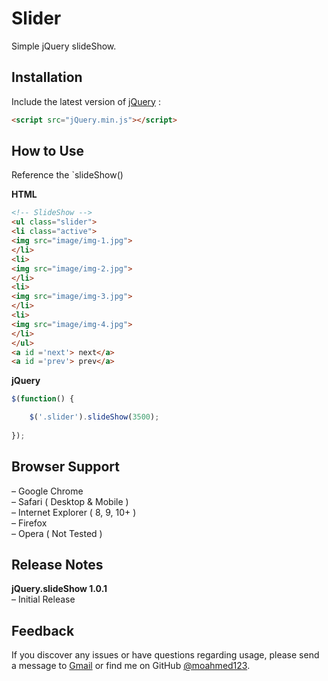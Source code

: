 # Slider
Simple jQuery slideShow.

## Installation
Include the latest version of [jQuery](http://jquery.com/download) :
```html
<script src="jQuery.min.js"></script>  
```
## How to Use
Reference the `slideShow()

**HTML**
```html
<!-- SlideShow -->
<ul class="slider">
<li class="active">
<img src="image/img-1.jpg">
</li>
<li>
<img src="image/img-2.jpg">
</li>
<li>
<img src="image/img-3.jpg">
</li>
<li>
<img src="image/img-4.jpg">
</li>
</ul>
<a id ='next'> next</a>
<a id ='prev'> prev</a>
```

**jQuery**
```javascript
$(function() {  

    $('.slider').slideShow(3500); 
    
});
```  

## Browser Support
– Google Chrome  
– Safari ( Desktop & Mobile )  
– Internet Explorer ( 8, 9, 10+ )  
– Firefox  
– Opera ( Not Tested )  

## Release Notes
**jQuery.slideShow 1.0.1**   
– Initial Release   
  

## Feedback
If you discover any issues or have questions regarding usage, please send a message to [Gmail](mohamedalaaabas93@gmail.com ) or find me on GitHub [@moahmed123](https://github.com/moahmed123).

